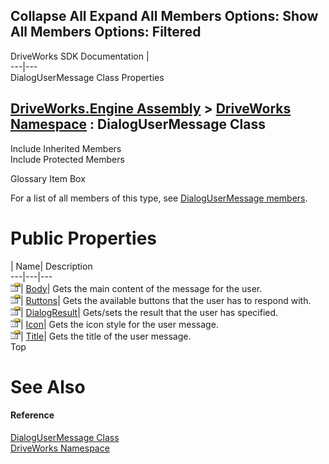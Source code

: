 Collapse All Expand All Members Options: Show All  Members Options: Filtered   
---  
DriveWorks SDK Documentation  |   
---|---  
DialogUserMessage Class Properties   
  
[DriveWorks.Engine Assembly](topic2156.md) > [DriveWorks Namespace](topic2159.md) : DialogUserMessage Class  
---  
  
Include Inherited Members    
Include Protected Members    


Glossary Item Box

For a list of all members of this type, see [DialogUserMessage members](topic2706.md).

# Public Properties

| Name| Description  
---|---|---  
![Public Property](dotnetimages/publicProperty.gif)| [Body](topic2711.md)| Gets the main content of the message for the user.   
![Public Property](dotnetimages/publicProperty.gif)| [Buttons](topic2712.md)| Gets the available buttons that the user has to respond with.   
![Public Property](dotnetimages/publicProperty.gif)| [DialogResult](topic2713.md)| Gets/sets the result that the user has specified.   
![Public Property](dotnetimages/publicProperty.gif)| [Icon](topic2714.md)| Gets the icon style for the user message.   
![Public Property](dotnetimages/publicProperty.gif)| [Title](topic2715.md)| Gets the title of the user message.   
Top

# See Also

#### Reference

[DialogUserMessage Class](topic2705.md)   
[DriveWorks Namespace](topic2159.md)


